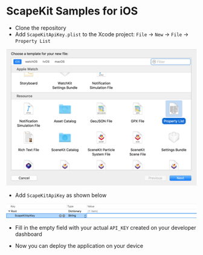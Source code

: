 # ScapeKit Samples for iOS

* Clone the repository
* Add `ScapeKitApiKey.plist` to the Xcode project: `File` -> `New` -> `File` -> `Property List`

<img src='scapekit_ios_plist.png'></a>

* Add `ScapeKitApiKey` as shown below

<img src='scapekit_ios_api_key.png'></a>

* Fill in the empty field with your actual `API_KEY` created on your developer dashboard 

* Now you can deploy the application on your device
